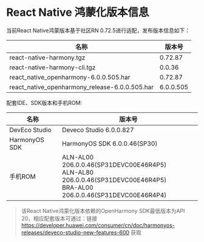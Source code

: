 # React Native 鸿蒙化版本信息

当前React Native鸿蒙版本基于社区RN 0.72.5进行适配，发布版本信息如下：

| 名称                          | 版本号                            |
| ----------------------------- | -------------------------------|
| react-native-harmony.tgz        | 0.72.87 |
| react-native-harmony-cli.tgz    | 0.0.36 |
| react_native_openharmony-6.0.0.505.har              | 0.72.87 |
| react_native_openharmony_release-6.0.0.505.har      | 6.0.0.505 |

配套IDE、SDK版本和手机ROM:

| 名称                          | 版本号                            |
| ----------------------------- | -------------------------------|
| DevEco Studio     | Deveco Studio 6.0.0.827 |
| HarmonyOS SDK     | HarmonyOS SDK 6.0.0.46(SP30) |
| 手机ROM           | ALN-AL00 206.0.0.46(SP31DEVC00E46R4P5) <br> ALN-AL80 206.0.0.46(SP31DEVC00E46R4P5) <br> BRA-AL00 206.0.0.46(SP31DEVC00E46R4P4) |

> 该React Native鸿蒙化版本依赖的OpenHarmony SDK最低版本为API 20，相应配套版本可通过：链接 https://developer.huawei.com/consumer/cn/doc/harmonyos-releases/deveco-studio-new-features-600 获取